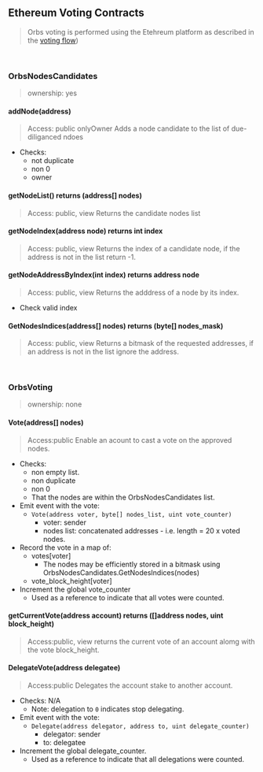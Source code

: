 ## Ethereum Voting Contracts
> Orbs voting is performed using the Etehreum platform as described in the [voting flow](../../flows/voting.md))

&nbsp;
### OrbsNodesCandidates
> ownership: yes

#### addNode(address)
> Access: public onlyOwner
> Adds a node candidate to the list of due-diliganced ndoes
* Checks:
  * not duplicate
  * non 0
  * owner

#### getNodeList() returns (address[] nodes)
> Access: public, view
> Returns the candidate nodes list

#### getNodeIndex(address node) returns int index
> Access: public, view
> Returns the index of a candidate node, if the address is not in the list return -1.

#### getNodeAddressByIndex(int index) returns address node
> Access: public, view
> Returns the adddress of a node by its index.
* Check valid index

#### GetNodesIndices(address[] nodes) returns (byte[] nodes_mask)
> Access: public, view
> Returns a bitmask of the requested addresses, if an address is not in the list ignore the address.

&nbsp;
### OrbsVoting
> ownership: none

#### Vote(address[] nodes)
> Access:public
> Enable an acount to cast a vote on the approved nodes.
* Checks:
  * non empty list.
  * non duplicate
  * non 0
  * That the nodes are within the OrbsNodesCandidates list.
* Emit event with the vote: 
  * `Vote(address voter, byte[] nodes_list, uint vote_counter)`
    * voter: sender
    * nodes list: concatenated addresses - i.e. length = 20 x voted nodes.
* Record the vote in a map of:
  * votes[voter]
    * The nodes may be efficiently stored in a bitmask using OrbsNodesCandidates.GetNodesIndices(nodes)
  * vote_block_height[voter]
* Increment the global vote_counter
  * Used as a reference to indicate that all votes were counted.

#### getCurrentVote(address account) returns ([]address nodes, uint block_height)
> Access:public, view
> returns the current vote of an account alomg with the vote block_height.

#### DelegateVote(address delegatee)
> Access:public
> Delegates the account stake to another account.
* Checks: N/A
  * Note: delegation to `0` indicates stop delegating.
* Emit event with the vote: 
  * `Delegate(address delegator, address to, uint delegate_counter)`
    * delegator: sender
    * to: delegatee
* Increment the global delegate_counter.
  * Used as a reference to indicate that all delegations were counted.

